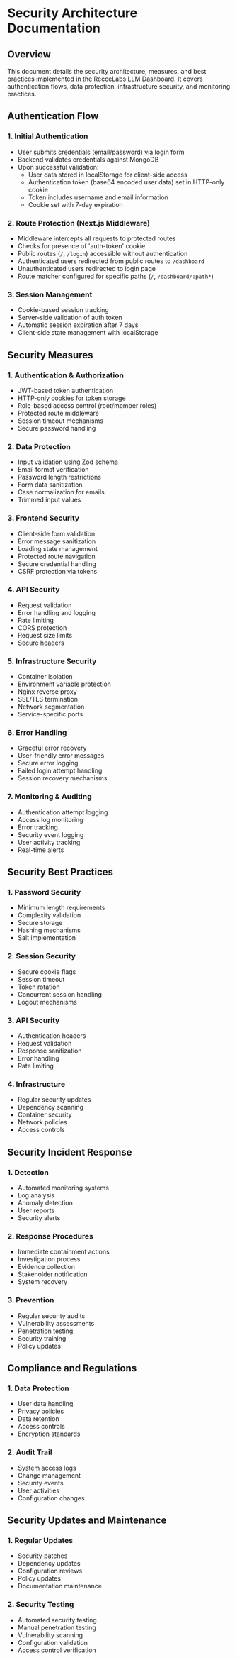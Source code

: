# Security Architecture Documentation

## Overview

This document details the security architecture, measures, and best practices implemented in the RecceLabs LLM Dashboard. It covers authentication flows, data protection, infrastructure security, and monitoring practices.

## Authentication Flow

### 1. Initial Authentication

- User submits credentials (email/password) via login form
- Backend validates credentials against MongoDB
- Upon successful validation:
  - User data stored in localStorage for client-side access
  - Authentication token (base64 encoded user data) set in HTTP-only cookie
  - Token includes username and email information
  - Cookie set with 7-day expiration

### 2. Route Protection (Next.js Middleware)

- Middleware intercepts all requests to protected routes
- Checks for presence of 'auth-token' cookie
- Public routes (`/`, `/login`) accessible without authentication
- Authenticated users redirected from public routes to `/dashboard`
- Unauthenticated users redirected to login page
- Route matcher configured for specific paths (`/`, `/dashboard/:path*`)

### 3. Session Management

- Cookie-based session tracking
- Server-side validation of auth token
- Automatic session expiration after 7 days
- Client-side state management with localStorage

## Security Measures

### 1. Authentication & Authorization

- JWT-based token authentication
- HTTP-only cookies for token storage
- Role-based access control (root/member roles)
- Protected route middleware
- Session timeout mechanisms
- Secure password handling

### 2. Data Protection

- Input validation using Zod schema
- Email format verification
- Password length restrictions
- Form data sanitization
- Case normalization for emails
- Trimmed input values

### 3. Frontend Security

- Client-side form validation
- Error message sanitization
- Loading state management
- Protected route navigation
- Secure credential handling
- CSRF protection via tokens

### 4. API Security

- Request validation
- Error handling and logging
- Rate limiting
- CORS protection
- Request size limits
- Secure headers

### 5. Infrastructure Security

- Container isolation
- Environment variable protection
- Nginx reverse proxy
- SSL/TLS termination
- Network segmentation
- Service-specific ports

### 6. Error Handling

- Graceful error recovery
- User-friendly error messages
- Secure error logging
- Failed login attempt handling
- Session recovery mechanisms

### 7. Monitoring & Auditing

- Authentication attempt logging
- Access log monitoring
- Error tracking
- Security event logging
- User activity tracking
- Real-time alerts

## Security Best Practices

### 1. Password Security

- Minimum length requirements
- Complexity validation
- Secure storage
- Hashing mechanisms
- Salt implementation

### 2. Session Security

- Secure cookie flags
- Session timeout
- Token rotation
- Concurrent session handling
- Logout mechanisms

### 3. API Security

- Authentication headers
- Request validation
- Response sanitization
- Error handling
- Rate limiting

### 4. Infrastructure

- Regular security updates
- Dependency scanning
- Container security
- Network policies
- Access controls

## Security Incident Response

### 1. Detection

- Automated monitoring systems
- Log analysis
- Anomaly detection
- User reports
- Security alerts

### 2. Response Procedures

- Immediate containment actions
- Investigation process
- Evidence collection
- Stakeholder notification
- System recovery

### 3. Prevention

- Regular security audits
- Vulnerability assessments
- Penetration testing
- Security training
- Policy updates

## Compliance and Regulations

### 1. Data Protection

- User data handling
- Privacy policies
- Data retention
- Access controls
- Encryption standards

### 2. Audit Trail

- System access logs
- Change management
- Security events
- User activities
- Configuration changes

## Security Updates and Maintenance

### 1. Regular Updates

- Security patches
- Dependency updates
- Configuration reviews
- Policy updates
- Documentation maintenance

### 2. Security Testing

- Automated security testing
- Manual penetration testing
- Vulnerability scanning
- Configuration validation
- Access control verification
